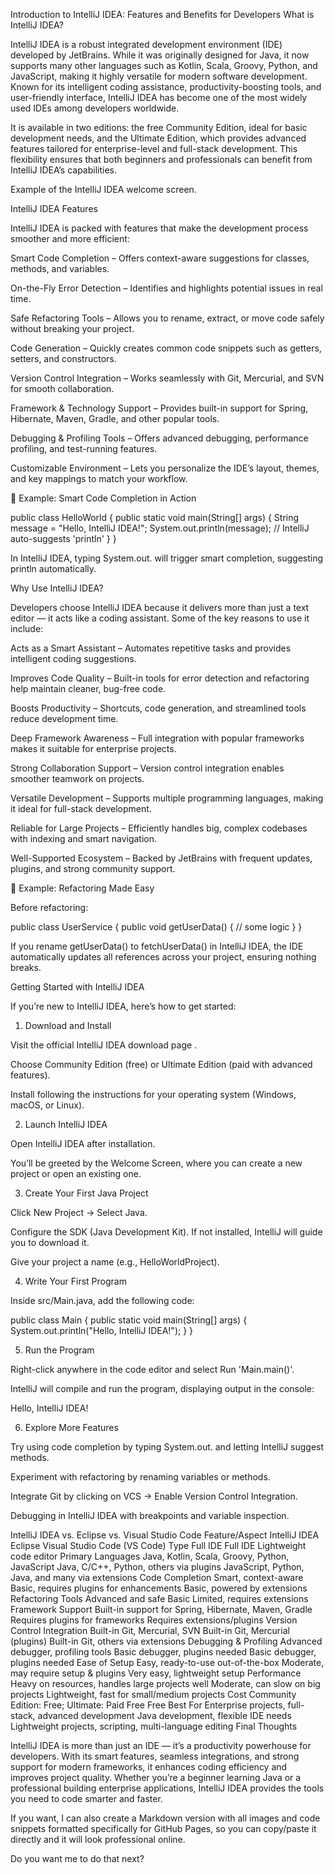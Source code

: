 Introduction to IntelliJ IDEA: Features and Benefits for Developers
What is IntelliJ IDEA?

IntelliJ IDEA is a robust integrated development environment (IDE) developed by JetBrains. While it was originally designed for Java, it now supports many other languages such as Kotlin, Scala, Groovy, Python, and JavaScript, making it highly versatile for modern software development. Known for its intelligent coding assistance, productivity-boosting tools, and user-friendly interface, IntelliJ IDEA has become one of the most widely used IDEs among developers worldwide.

It is available in two editions: the free Community Edition, ideal for basic development needs, and the Ultimate Edition, which provides advanced features tailored for enterprise-level and full-stack development. This flexibility ensures that both beginners and professionals can benefit from IntelliJ IDEA’s capabilities.


Example of the IntelliJ IDEA welcome screen.

IntelliJ IDEA Features

IntelliJ IDEA is packed with features that make the development process smoother and more efficient:

Smart Code Completion – Offers context-aware suggestions for classes, methods, and variables.

On-the-Fly Error Detection – Identifies and highlights potential issues in real time.

Safe Refactoring Tools – Allows you to rename, extract, or move code safely without breaking your project.

Code Generation – Quickly creates common code snippets such as getters, setters, and constructors.

Version Control Integration – Works seamlessly with Git, Mercurial, and SVN for smooth collaboration.

Framework & Technology Support – Provides built-in support for Spring, Hibernate, Maven, Gradle, and other popular tools.

Debugging & Profiling Tools – Offers advanced debugging, performance profiling, and test-running features.

Customizable Environment – Lets you personalize the IDE’s layout, themes, and key mappings to match your workflow.

📌 Example: Smart Code Completion in Action

public class HelloWorld {
    public static void main(String[] args) {
        String message = "Hello, IntelliJ IDEA!";
        System.out.println(message); // IntelliJ auto-suggests 'println'
    }
}


In IntelliJ IDEA, typing System.out. will trigger smart completion, suggesting println automatically.

Why Use IntelliJ IDEA?

Developers choose IntelliJ IDEA because it delivers more than just a text editor — it acts like a coding assistant. Some of the key reasons to use it include:

Acts as a Smart Assistant – Automates repetitive tasks and provides intelligent coding suggestions.

Improves Code Quality – Built-in tools for error detection and refactoring help maintain cleaner, bug-free code.

Boosts Productivity – Shortcuts, code generation, and streamlined tools reduce development time.

Deep Framework Awareness – Full integration with popular frameworks makes it suitable for enterprise projects.

Strong Collaboration Support – Version control integration enables smoother teamwork on projects.

Versatile Development – Supports multiple programming languages, making it ideal for full-stack development.

Reliable for Large Projects – Efficiently handles big, complex codebases with indexing and smart navigation.

Well-Supported Ecosystem – Backed by JetBrains with frequent updates, plugins, and strong community support.

📌 Example: Refactoring Made Easy

Before refactoring:

public class UserService {
    public void getUserData() {
        // some logic
    }
}


If you rename getUserData() to fetchUserData() in IntelliJ IDEA, the IDE automatically updates all references across your project, ensuring nothing breaks.

Getting Started with IntelliJ IDEA

If you’re new to IntelliJ IDEA, here’s how to get started:

1. Download and Install

Visit the official IntelliJ IDEA download page
.

Choose Community Edition (free) or Ultimate Edition (paid with advanced features).

Install following the instructions for your operating system (Windows, macOS, or Linux).

2. Launch IntelliJ IDEA

Open IntelliJ IDEA after installation.

You’ll be greeted by the Welcome Screen, where you can create a new project or open an existing one.

3. Create Your First Java Project

Click New Project → Select Java.

Configure the SDK (Java Development Kit). If not installed, IntelliJ will guide you to download it.

Give your project a name (e.g., HelloWorldProject).

4. Write Your First Program

Inside src/Main.java, add the following code:

public class Main {
    public static void main(String[] args) {
        System.out.println("Hello, IntelliJ IDEA!");
    }
}

5. Run the Program

Right-click anywhere in the code editor and select Run 'Main.main()'.

IntelliJ will compile and run the program, displaying output in the console:

Hello, IntelliJ IDEA!

6. Explore More Features

Try using code completion by typing System.out. and letting IntelliJ suggest methods.

Experiment with refactoring by renaming variables or methods.

Integrate Git by clicking on VCS → Enable Version Control Integration.


Debugging in IntelliJ IDEA with breakpoints and variable inspection.

IntelliJ IDEA vs. Eclipse vs. Visual Studio Code
Feature/Aspect	IntelliJ IDEA	Eclipse	Visual Studio Code (VS Code)
Type	Full IDE	Full IDE	Lightweight code editor
Primary Languages	Java, Kotlin, Scala, Groovy, Python, JavaScript	Java, C/C++, Python, others via plugins	JavaScript, Python, Java, and many via extensions
Code Completion	Smart, context-aware	Basic, requires plugins for enhancements	Basic, powered by extensions
Refactoring Tools	Advanced and safe	Basic	Limited, requires extensions
Framework Support	Built-in support for Spring, Hibernate, Maven, Gradle	Requires plugins for frameworks	Requires extensions/plugins
Version Control Integration	Built-in Git, Mercurial, SVN	Built-in Git, Mercurial (plugins)	Built-in Git, others via extensions
Debugging & Profiling	Advanced debugger, profiling tools	Basic debugger, plugins needed	Basic debugger, plugins needed
Ease of Setup	Easy, ready-to-use out-of-the-box	Moderate, may require setup & plugins	Very easy, lightweight setup
Performance	Heavy on resources, handles large projects well	Moderate, can slow on big projects	Lightweight, fast for small/medium projects
Cost	Community Edition: Free; Ultimate: Paid	Free	Free
Best For	Enterprise projects, full-stack, advanced development	Java development, flexible IDE needs	Lightweight projects, scripting, multi-language editing
Final Thoughts

IntelliJ IDEA is more than just an IDE — it’s a productivity powerhouse for developers. With its smart features, seamless integrations, and strong support for modern frameworks, it enhances coding efficiency and improves project quality. Whether you’re a beginner learning Java or a professional building enterprise applications, IntelliJ IDEA provides the tools you need to code smarter and faster.

If you want, I can also create a Markdown version with all images and code snippets formatted specifically for GitHub Pages, so you can copy/paste it directly and it will look professional online.

Do you want me to do that next?
